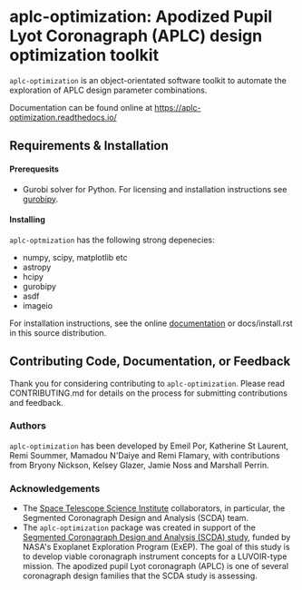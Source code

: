 # aplc-optimization: Apodized Pupil Lyot Coronagraph (APLC) design optimization toolkit

`aplc-optimization` is an object-orientated software toolkit 
to automate the exploration of APLC design parameter combinations. 

Documentation can be found online at https://aplc-optimization.readthedocs.io/

## Requirements & Installation

#### Prerequesits
- Gurobi solver for Python. For licensing and installation instructions see [gurobipy](https://www.gurobi.com/documentation/9.1/quickstart_mac/cs_grbpy_the_gurobi_python.html).

#### Installing
`aplc-optmization` has the following strong depenecies:
 - numpy, scipy, matplotlib etc
 - astropy
 - hcipy
 - gurobipy
 - asdf
 - imageio

For installation instructions, see the online [documentation](aplc-optimization.readthedocs.io) or docs/install.rst in this source distribution.

## Contributing Code, Documentation, or Feedback

Thank you for considering contributing to `aplc-optimization`. Please read CONTRIBUTING.md for details on the process for submitting contributions and feedback.

### Authors

`aplc-optimization` has been developed by Emeil Por, Katherine St Laurent, Remi Soummer, Mamadou N'Daiye and Remi Flamary, with contributions from Bryony Nickson, Kelsey Glazer, Jamie Noss and Marshall Perrin.

### Acknowledgements

- The [Space Telescope Science Institute](stsci.edu) collaborators, in particular, the Segmented Coronagraph Design and Analysis (SCDA) team.
- The `aplc-optimization` package was created in support of the [Segmented Coronagraph Design and Analysis (SCDA) study](https://exoplanets.nasa.gov/exep/technology/SCDA/), funded by NASA's Exoplanet Exploration Program (ExEP). The goal of this study is to develop viable coronagraph instrument concepts for a LUVOIR-type mission. The apodized pupil Lyot coronagraph (APLC) is one of several coronagraph design families that the SCDA study is assessing.

